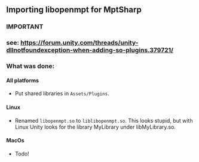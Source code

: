 

## Importing libopenmpt for MptSharp

### IMPORTANT

### see: https://forum.unity.com/threads/unity-dllnotfoundexception-when-adding-so-plugins.379721/

### What was done:

#### All platforms

- Put shared libraries in `Assets/Plugins`.

#### Linux

- Renamed `libopenmpt.so` to `liblibopenmpt.so`. This looks stupid, but with Linux Unity looks for the library MyLibrary under libMyLibrary.so.

#### MacOs

- Todo!
